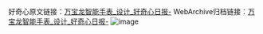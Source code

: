 好奇心原文链接：[万宝龙智能手表_设计_好奇心日报-](https://www.qdaily.com/articles/4897.html)
WebArchive归档链接：[万宝龙智能手表_设计_好奇心日报-](http://web.archive.org/web/20190623163313/https://www.qdaily.com/articles/4897.html)
![image](http://ww3.sinaimg.cn/large/007d5XDply1g3wcdnol0lj30u02w8wt4)